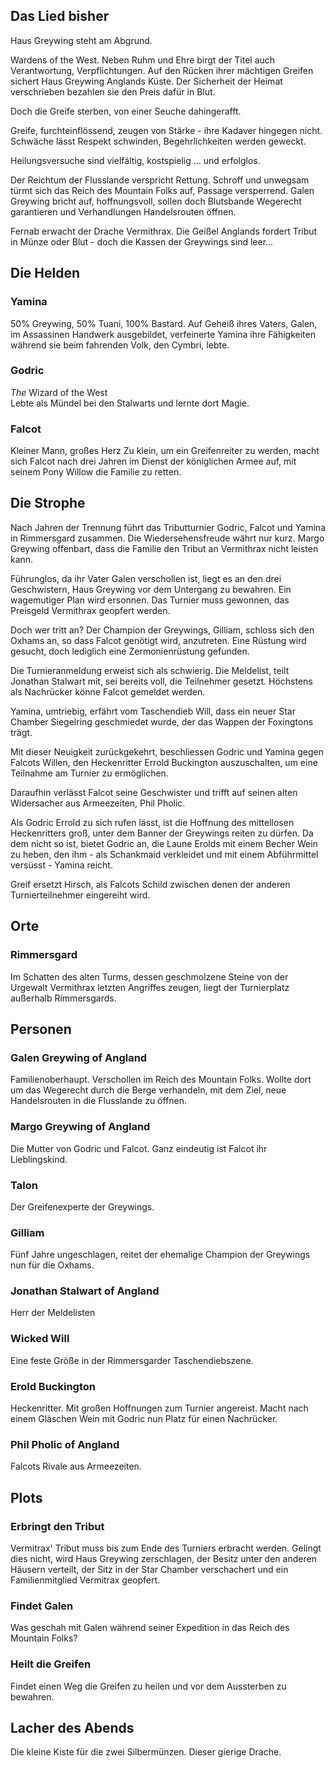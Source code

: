 ## Das Lied bisher
Haus Greywing steht am Abgrund.

Wardens of the West. Neben Ruhm und Ehre birgt der Titel auch Verantwortung, Verpflichtungen. Auf den Rücken ihrer mächtigen Greifen sichert Haus Greywing Anglands Küste. Der Sicherheit der Heimat verschrieben bezahlen sie den Preis dafür in Blut.

Doch die Greife sterben, von einer Seuche dahingerafft.

Greife, furchteinflössend, zeugen von Stärke - ihre Kadaver hingegen nicht. Schwäche lässt Respekt schwinden, Begehrlichkeiten werden geweckt.

Heilungsversuche sind vielfältig, kostspielig ... und erfolglos.

Der Reichtum der Flusslande verspricht Rettung. Schroff und unwegsam türmt sich das Reich des Mountain Folks auf, Passage versperrend. Galen Greywing bricht auf, hoffnungsvoll, sollen doch Blutsbande Wegerecht garantieren und Verhandlungen Handelsrouten öffnen.

Fernab erwacht der Drache Vermithrax. Die Geißel Anglands fordert Tribut in Münze oder Blut - doch die Kassen der Greywings sind leer...

## Die Helden
### Yamina
50% Greywing, 50% Tuani, 100% Bastard.
Auf Geheiß ihres Vaters, Galen, im Assassinen Handwerk ausgebildet, verfeinerte Yamina ihre Fähigkeiten während sie beim fahrenden Volk, den Cymbri, lebte.

### Godric
_The_ Wizard of the West   
Lebte als Mündel bei den Stalwarts und lernte dort Magie.

### Falcot
Kleiner Mann, großes Herz
Zu klein, um ein Greifenreiter zu werden, macht sich Falcot nach drei Jahren im Dienst der königlichen Armee auf, mit seinem Pony Willow die Familie zu retten.

## Die Strophe
Nach Jahren der Trennung führt das Tributturnier Godric, Falcot und Yamina in Rimmersgard zusammen. Die Wiedersehensfreude währt nur kurz. Margo Greywing offenbart, dass die Familie den Tribut an Vermithrax nicht leisten kann.

Führunglos, da ihr Vater Galen verschollen ist, liegt es an den drei Geschwistern, Haus Greywing vor dem Untergang zu bewahren. Ein wagemutiger Plan wird ersonnen. Das Turnier muss gewonnen, das Preisgeld Vermithrax geopfert werden.

Doch wer tritt an? Der Champion der Greywings, Gilliam, schloss sich den Oxhams an, so dass Falcot genötigt wird, anzutreten. Eine Rüstung wird gesucht, doch lediglich eine Zermonienrüstung gefunden.

Die Turnieranmeldung erweist sich als schwierig. Die Meldelist, teilt Jonathan Stalwart mit, sei bereits voll, die Teilnehmer gesetzt. Höchstens als Nachrücker könne Falcot gemeldet werden.

Yamina, umtriebig, erfährt vom Taschendieb Will, dass ein neuer Star Chamber Siegelring geschmiedet wurde, der das Wappen der Foxingtons trägt.

Mit dieser Neuigkeit zurückgekehrt, beschliessen Godric und Yamina gegen Falcots Willen, den Heckenritter Errold Buckington auszuschalten, um eine Teilnahme am Turnier zu ermöglichen. 

Daraufhin verlässt Falcot seine Geschwister und trifft auf seinen alten Widersacher aus Armeezeiten, Phil Pholic.

Als Godric Errold zu sich rufen lässt, ist die Hoffnung des mittellosen Heckenritters groß, unter dem Banner der Greywings reiten zu dürfen. Da dem nicht so ist, bietet Godric an, die Laune Erolds mit einem Becher Wein zu heben, den ihm - als Schankmaid verkleidet und mit einem Abführmittel versüsst - Yamina reicht.

Greif ersetzt Hirsch, als Falcots Schild zwischen denen der anderen Turnierteilnehmer eingereiht wird.

## Orte
### Rimmersgard
Im Schatten des alten Turms, dessen geschmolzene Steine von der Urgewalt Vermithrax letzten Angriffes zeugen, liegt der Turnierplatz außerhalb Rimmersgards.

## Personen
### Galen Greywing of Angland
Familienoberhaupt. Verschollen im Reich des Mountain Folks. Wollte dort um das Wegerecht durch die Berge verhandeln, mit dem Ziel, neue Handelsrouten in die Flusslande zu öffnen.

### Margo Greywing of Angland
Die Mutter von Godric und Falcot. Ganz eindeutig ist Falcot ihr Lieblingskind.

### Talon
Der Greifenexperte der Greywings.

### Gilliam
Fünf Jahre ungeschlagen, reitet der ehemalige Champion der Greywings nun für die Oxhams.

### Jonathan Stalwart of Angland
Herr der Meldelisten

### Wicked Will
Eine feste Größe in der Rimmersgarder Taschendiebszene.

### Erold Buckington
Heckenritter. Mit großen Hoffnungen zum Turnier angereist. Macht nach einem Gläschen Wein mit Godric nun Platz für einen Nachrücker.

### Phil Pholic of Angland
Falcots Rivale aus Armeezeiten.

## Plots

### Erbringt den Tribut
Vermitrax' Tribut muss bis zum Ende des Turniers erbracht werden.
Gelingt dies nicht, wird Haus Greywing zerschlagen, der Besitz unter den anderen Häusern verteilt, der Sitz in der Star Chamber verschachert und ein Familienmitglied Vermitrax geopfert.

### Findet Galen
Was geschah mit Galen während seiner Expedition in das Reich des Mountain Folks?

### Heilt die Greifen
Findet einen Weg die Greifen zu heilen und vor dem Aussterben zu bewahren.

## Lacher des Abends
Die kleine Kiste für die zwei Silbermünzen. Dieser gierige Drache.

